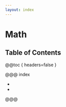 ```yaml
---
layout: index
---
```

# Math

## Table of Contents

@@toc { headers=false }

@@@ index

- [ ](algebra/index.md)
- [ ](probability.md)

@@@
